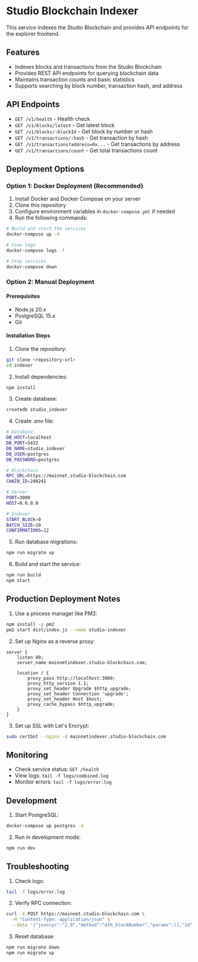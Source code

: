 # Studio Blockchain Indexer

This service indexes the Studio Blockchain and provides API endpoints for the explorer frontend.

## Features

- Indexes blocks and transactions from the Studio Blockchain
- Provides REST API endpoints for querying blockchain data
- Maintains transaction counts and basic statistics
- Supports searching by block number, transaction hash, and address

## API Endpoints

- `GET /v1/health` - Health check
- `GET /v1/blocks/latest` - Get latest block
- `GET /v1/blocks/:blockId` - Get block by number or hash
- `GET /v1/transactions/:hash` - Get transaction by hash
- `GET /v1/transactions?address=0x...` - Get transactions by address
- `GET /v1/transactions/count` - Get total transactions count

## Deployment Options

### Option 1: Docker Deployment (Recommended)

1. Install Docker and Docker Compose on your server
2. Clone this repository
3. Configure environment variables in `docker-compose.yml` if needed
4. Run the following commands:

```bash
# Build and start the services
docker-compose up -d

# View logs
docker-compose logs -f

# Stop services
docker-compose down
```

### Option 2: Manual Deployment

#### Prerequisites

- Node.js 20.x
- PostgreSQL 15.x
- Git

#### Installation Steps

1. Clone the repository:
```bash
git clone <repository-url>
cd indexer
```

2. Install dependencies:
```bash
npm install
```

3. Create database:
```bash
createdb studio_indexer
```

4. Create .env file:
```bash
# Database
DB_HOST=localhost
DB_PORT=5432
DB_NAME=studio_indexer
DB_USER=postgres
DB_PASSWORD=postgres

# Blockchain
RPC_URL=https://mainnet.studio-blockchain.com
CHAIN_ID=240241

# Server
PORT=3000
HOST=0.0.0.0

# Indexer
START_BLOCK=0
BATCH_SIZE=10
CONFIRMATIONS=12
```

5. Run database migrations:
```bash
npm run migrate up
```

6. Build and start the service:
```bash
npm run build
npm start
```

## Production Deployment Notes

1. Use a process manager like PM2:
```bash
npm install -g pm2
pm2 start dist/index.js --name studio-indexer
```

2. Set up Nginx as a reverse proxy:
```nginx
server {
    listen 80;
    server_name mainnetindexer.studio-blockchain.com;

    location / {
        proxy_pass http://localhost:3000;
        proxy_http_version 1.1;
        proxy_set_header Upgrade $http_upgrade;
        proxy_set_header Connection 'upgrade';
        proxy_set_header Host $host;
        proxy_cache_bypass $http_upgrade;
    }
}
```

3. Set up SSL with Let's Encrypt:
```bash
sudo certbot --nginx -d mainnetindexer.studio-blockchain.com
```

## Monitoring

- Check service status: `GET /health`
- View logs: `tail -f logs/combined.log`
- Monitor errors: `tail -f logs/error.log`

## Development

1. Start PostgreSQL:
```bash
docker-compose up postgres -d
```

2. Run in development mode:
```bash
npm run dev
```

## Troubleshooting

1. Check logs:
```bash
tail -f logs/error.log
```

2. Verify RPC connection:
```bash
curl -X POST https://mainnet.studio-blockchain.com \
  -H "Content-Type: application/json" \
  --data '{"jsonrpc":"2.0","method":"eth_blockNumber","params":[],"id":1}'
```

3. Reset database:
```bash
npm run migrate down
npm run migrate up
